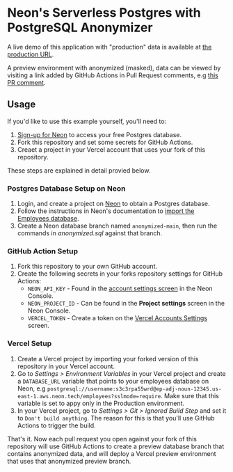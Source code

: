 # Neon's Serverless Postgres with PostgreSQL Anonymizer

A live demo of this application with "production" data is available at [the production URL](https://neon-pg-anon-example-xi.vercel.app/).

A preview environment with anonymized (masked), data can be viewed by visiting
a link added by GitHub Actions in Pull Request comments, e.g [this PR comment](https://github.com/evanshortiss/neon-pg-anon-example/pull/2).

## Usage

If you'd like to use this example yourself, you'll need to:

1. [Sign-up for Neon](https://neon.tech/github) to access your free Postgres database.
1. Fork this repository and set some secrets for GitHub Actions.
1. Creaet a project in your Vercel account that uses your fork of this repository.

These steps are explained in detail provied below.

### Postgres Database Setup on Neon

1. Login, and create a project on [Neon](https://neon.tech/github) to obtain a Postgres database.
1. Follow the instructions in Neon's documentation to [import the Employees database](https://neon.tech/docs/import/import-sample-data#employees-database).
1. Create a Neon database branch named `anonymized-main`, then run the commands in *anonymized.sql* against that branch.

### GitHub Action Setup

1. Fork this repository to your own GitHub account.
1. Create the following secrets in your forks repository settings for GitHub Actions:
    * `NEON_API_KEY` - Found in the [account settings screen](https://console.neon.tech/app/settings/api-keys) in the Neon Console.
    * `NEON_PROJECT_ID` - Can be found in the **Project settings** screen in the Neon Console.
    * `VERCEL_TOKEN` - Create a token on the [Vercel Accounts Settings](https://vercel.com/account/tokens) screen.

### Vercel Setup

1. Create a Vercel project by importing your forked version of this repository in your Vercel account.
1. Go to *Settings > Environment Variables* in your Vercel project and create a `DATABASE_URL` variable that points to your employees database on Neon, e.g `postgresql://username:s3c3rpa55wrd@ep-adj-noun-12345.us-east-1.aws.neon.tech/employees?sslmode=require`. Make sure that this variable is set to appy only in the Production environment.
1. In your Vercel project, go to *Settings > Git > Ignored Build Step* and set it to `Don't build anything`. The reason for this is that you'll use GitHub 
Actions to trigger the build.

That's it. Now each pull request you open against your fork of this repository will use GitHub Actions to create a preview database branch that contains anonymized data, and will deploy a Vercel preview environment that uses that anonymized preview branch.
